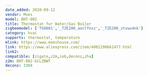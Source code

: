 ```yaml
---
date_added: 2020-09-12
vendor: Moes
model: BHT-002  
title: Thermostat for Water/Gas Boiler
zigbeemodel: ['TS0601','_TZE200_aoclfnxz','_TZE200_ztvwu4nk']
category: hvac
supports: thermostat, temperature
mlink: https://www.moeshouse.com/
link: https://www.aliexpress.com/item/4001290661477.html
link2: 
compatible: [zigate,z2m,iob,deconz,zha]
z2m: BHT-002-GCLZBWT  
deconz: 3304
---
```

